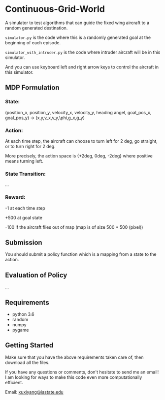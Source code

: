 # Continuous-Grid-World

A simulator to test algorithms that can guide the fixed wing aircraft to a random generated destination.

`simulator.py` is the code where this is a randomly generated goal at the beginning of each episode.

`simulator_with_intruder.py` is the code where intruder aircraft will be in this simulator.

And you can use keyboard left and right arrow keys to control the aircraft in this simulator.

## MDP Formulation

### State: 
(position_x, position_y, velocity_x, velocity_y, heading angel, goal_pos_x, goal_pos_y) -> (x,y,v_x,v_y,\phi,g_x,g_y)

### Action:
At each time step, the aircraft can choose to turn left for 2 deg, go straight, or to turn right for 2 deg.

More precisely, the action space is {+2deg, 0deg, -2deg} where positive means turning left.

### State Transition:

...

### Reward:
-1 at each time step

+500 at goal state

-100 if the aircraft flies out of map (map is of size 500 * 500 (pixel))

## Submission

You should submit a policy function which is a mapping from a state to the action.

## Evaluation of Policy

...

## Requirements

* python 3.6
* random
* numpy
* pygame


## Getting Started

Make sure that you have the above requirements taken care of, then download all the files.




If you have any questions or comments, don't hesitate to send me an email! I am looking for ways to make this code even more computationally efficient. 

Email: xuxiyang@iastate.edu

